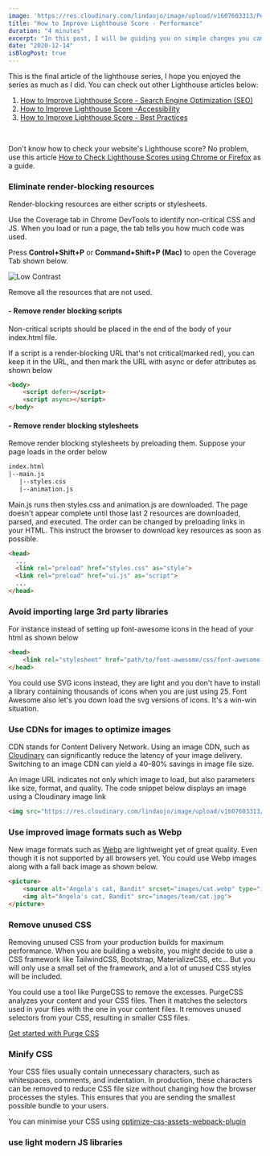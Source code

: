 ```yaml
---
image: 'https://res.cloudinary.com/lindaojo/image/upload/v1607603313/Performance_f1zvh8.png'
title: "How to Improve Lighthouse Score - Performance"
duration: "4 minutes"
excerpt: "In this post, I will be guiding you on simple changes you can make to boost your website's performance."
date: "2020-12-14"
isBlogPost: true
---
```


This is the final article of the lighthouse series, I hope you enjoyed the series as much as I did. You can check out other Lighthouse articles below:

<div>
    <ol class="ml-8">
        <li>
            <a class="link"  href="https://www.lindaojo.com/blog/how-to-improve-lighthouse-score-search-engine-optimization-seo/"  target="_blank" rel="noopener">
                How to Improve Lighthouse Score - Search Engine Optimization (SEO)
            </a>
        </li>
        <li>
            <a class="link"  href="https://www.lindaojo.com/blog/how-to-improve-lighthouse-score-accessibility/"  target="_blank"  rel="noopener">
                How to Improve Lighthouse Score -Accessibility
            </a>
        </li>
        <li>
            <a class="link"  href="https://www.lindaojo.com/blog/how-to-improve-lighthouse-score-best-practices/"  target="_blank"  rel="noopener">
                How to Improve Lighthouse Score - Best Practices
            </a>
        </li>
    </ol>
</div>
<br>

Don't know how to check your website's Lighthouse score? No problem, use this article <a class="link" href="https://www.lindaojo.com/blog/how-to-check-lighthouse-scores-on-chrome-or-firefox/" target="_blank" rel="noopener">How to Check Lighthouse Scores using Chrome or Firefox</a> as a guide.

<h3>Eliminate render-blocking resources</h3>

Render-blocking resources are either scripts or stylesheets.

Use the Coverage tab in Chrome DevTools to identify non-critical CSS and JS. When you load or run a page, the tab tells you how much code was used.

Press <strong>Control+Shift+P</strong> or <strong>Command+Shift+P (Mac)</strong> to open the Coverage Tab shown below.

<div class="my-5">

![Low Contrast](https://res.cloudinary.com/lindaojo/image/upload/v1607625871/coverage_ev9doq.png)

</div>

Remove all the resources that are not used.

<h4>- Remove render blocking scripts</h4>

Non-critical scripts should be placed in the end of the body of your index.html file.

If a script is a render-blocking URL that's not critical(marked red), you can keep it in the URL, and then mark the URL with async or defer attributes as shown below

```html
<body>
    <script defer></script>
    <script async></script>
</body>
```
<h4>- Remove render blocking stylesheets</h4>

Remove render blocking stylesheets by preloading them. Suppose your page loads in the order below

```html
index.html
|--main.js
   |--styles.css
   |--animation.js
```

Main.js runs then styles.css and animation.js are downloaded. The page doesn't appear complete until those last 2 resources are downloaded, parsed, and executed. The order can be changed by preloading links in your HTML. This instruct the browser to download key resources as soon as possible.

```html
<head>
  ...
  <link rel="preload" href="styles.css" as="style">
  <link rel="preload" href="ui.js" as="script">
  ...
</head>
```

<h3>Avoid importing large 3rd party libraries</h3>

For instance instead of setting up font-awesome icons in the head of your html as shown below

```html
<head>
    <link rel="stylesheet" href="path/to/font-awesome/css/font-awesome.min.css">
</head>

```
You could use SVG icons instead, they are light and you don't have to install a library containing thousands of icons when you are just using 25. Font Awesome also let's you down load the svg versions of icons. It's a win-win situation.

<h3>Use CDNs for images to optimize images</h3>

CDN stands for Content Delivery Network. Using an image CDN, such as  <a href="https://cloudinary.com/" target="_blank" rel="noopener" class="link">Cloudinary</a> can significantly reduce the latency of your image delivery. Switching to an image CDN can yield a 40–80% savings in image file size.

An image URL indicates not only which image to load, but also parameters like size, format, and quality. The code snippet below displays an image using a Cloudinary image link

```html
<img src="https://res.cloudinary.com/lindaojo/image/upload/v1607603313/Performance_f1zvh8.png" alt="lighthouse performance report">
```

<h3>Use improved image formats such as Webp</h3>

New image formats such as <a href="https://developers.google.com/speed/webp" target="_blank" rel="noopener" class="link">Webp</a> are lightweight yet of great quality. Even though it is not supported by all browsers yet. You could use Webp images along with a fall back image as shown below.

```html
<picture>
    <source alt="Angela's cat, Bandit" srcset="images/cat.webp" type="image/webp">
    <img alt="Angela's cat, Bandit" src="images/team/cat.jpg">
</picture>
```

<h3>Remove unused CSS</h3>

Removing unused CSS from your production builds for maximum performance.
When you are building a website, you might decide to use a CSS framework like TailwindCSS, Bootstrap, MaterializeCSS, etc... But you will only use a small set of the framework, and a lot of unused CSS styles will be included.

You could use a tool like PurgeCSS to remove the excesses. PurgeCSS analyzes your content and your CSS files. Then it matches the selectors used in your files with the one in your content files. It removes unused selectors from your CSS, resulting in smaller CSS files.

<a href="https://purgecss.com/#table-of-contents" target="_blank" rel="noopener" class="link">Get started with Purge CSS</a>

<h3>Minify CSS</h3>

Your CSS files usually contain unnecessary characters, such as whitespaces, comments, and indentation. In production, these characters can be removed to reduce CSS file size without changing how the browser processes the styles. This ensures that you are sending the smallest possible bundle to your users.

You can minimise your CSS using <a href="https://github.com/NMFR/optimize-css-assets-webpack-plugin" target="_blank" rel="noopener" class="link">optimize-css-assets-webpack-plugin</a>


<h3>use light modern JS libraries</h3>
